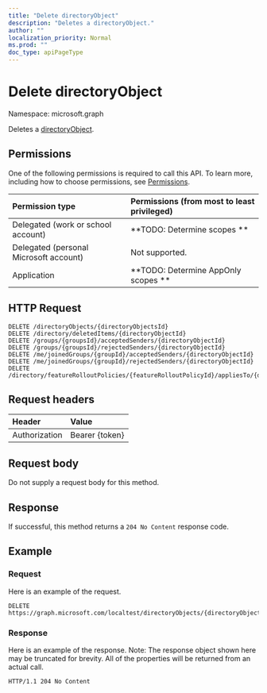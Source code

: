 ```yaml
---
title: "Delete directoryObject"
description: "Deletes a directoryObject."
author: ""
localization_priority: Normal
ms.prod: ""
doc_type: apiPageType
---
```


# Delete directoryObject

Namespace: microsoft.graph

Deletes a [directoryObject](../resources/directoryobject.md).

## Permissions
One of the following permissions is required to call this API. To learn more, including how to choose permissions, see [Permissions](/concepts/permissions-reference.md).

|Permission type|Permissions (from most to least privileged)|
|:---|:---|
|Delegated (work or school account)|**TODO: Determine scopes **|
|Delegated (personal Microsoft account)|Not supported.|
|Application|**TODO: Determine AppOnly scopes **|

## HTTP Request
<!-- {
  "blockType": "ignored"
}
-->
``` http
DELETE /directoryObjects/{directoryObjectsId}
DELETE /directory/deletedItems/{directoryObjectId}
DELETE /groups/{groupsId}/acceptedSenders/{directoryObjectId}
DELETE /groups/{groupsId}/rejectedSenders/{directoryObjectId}
DELETE /me/joinedGroups/{groupId}/acceptedSenders/{directoryObjectId}
DELETE /me/joinedGroups/{groupId}/rejectedSenders/{directoryObjectId}
DELETE /directory/featureRolloutPolicies/{featureRolloutPolicyId}/appliesTo/{directoryObjectId}
```

## Request headers
|Header|Value|
|:---|:---|
|Authorization|Bearer {token}|

## Request body
Do not supply a request body for this method.

## Response
If successful, this method returns a `204 No Content` response code.

## Example

### Request
Here is an example of the request.
<!-- {
  "blockType": "request",
  "name": "delete_directoryobject"
}
-->
``` http
DELETE https://graph.microsoft.com/localtest/directoryObjects/{directoryObjectsId}
```

### Response
Here is an example of the response. Note: The response object shown here may be truncated for brevity. All of the properties will be returned from an actual call.
<!-- {
  "blockType": "response",
  "truncated": true
}
-->
``` http
HTTP/1.1 204 No Content
```

